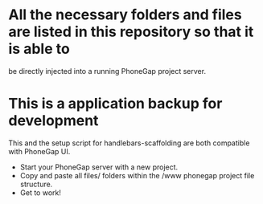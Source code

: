 # All the necessary folders and files are listed in this repository so that it is able to 
be directly injected into a running PhoneGap project server. 

# This is a application backup for development
This and the setup script for handlebars-scaffolding are both compatible with PhoneGap UI.

* Start your PhoneGap server with a new project. 
* Copy and paste all files/ folders within the /www phonegap project file structure.
* Get to work!